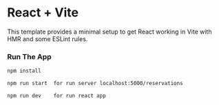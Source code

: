 # React + Vite

This template provides a minimal setup to get React working in Vite with HMR and some ESLint rules.

### Run The App
```sh
npm install
```
```sh
npm run start  for run server localhost:5000/reservations
```
```sh
npm run dev    for run react app
```


 
 
